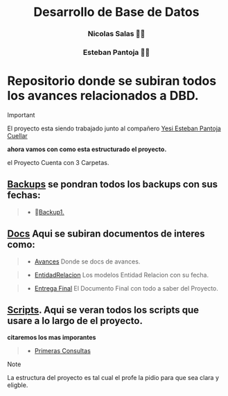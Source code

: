 <h1 align="center">  Desarrollo de Base de Datos  </h1>
<h3 align="center"> Nicolas Salas 👨‍🏫 </h3>
<h3 align="center"> Esteban Pantoja 👨‍🏫 </h3>

# Repositorio donde se subiran todos los avances relacionados a DBD.

> [!IMPORTANT]
 El proyecto esta siendo trabajado junto al compañero [Yesi Esteban Pantoja Cuellar](https://github.com/EstP19)


**ahora vamos con como esta estructurado el proyecto.**

el Proyecto Cuenta con 3 Carpetas.

## [Backups](https://github.com/Nick0oo/DBD_Proyecto/tree/main/Backup) se pondran todos los backups con sus fechas:

>- 🧵[Backup1.](https://github.com/Nick0oo/DBD_Proyecto/blob/main/Backup/backup_2024_09_04.sql)

## [Docs](https://github.com/Nick0oo/DBD_Proyecto/tree/main/Docs) Aqui se subiran documentos de interes como:

>- [Avances](https://github.com/Nick0oo/DBD_Proyecto/tree/main/Docs/Documentacion%20Avances) Donde se docs de avances.

>- [EntidadRelacion](https://github.com/Nick0oo/DBD_Proyecto/tree/main/Docs/EntidadRelacion) Los modelos Entidad Relacion con su fecha.

>- [Entrega Final](https://github.com/Nick0oo/DBD_Proyecto/blob/main/Docs/Final.docx) El Documento Final con todo a saber del Proyecto.

## [Scripts](https://github.com/Nick0oo/DBD_Proyecto/tree/main/Scipts). Aqui se veran todos los scripts que usare a lo largo de el proyecto.

**citaremos los mas imporantes**

>- [Primeras Consultas](https://github.com/Nick0oo/DBD_Proyecto/blob/main/Scipts/Consultas_1.sql)


> [!NOTE]
>La estructura del proyecto es tal cual el profe la pidio para que sea clara y eligble.
